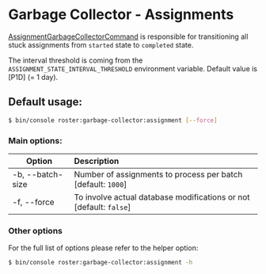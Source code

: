 # Garbage Collector - Assignments

[AssignmentGarbageCollectorCommand](../../src/Command/GarbageCollector/AssignmentGarbageCollectorCommand.php) is responsible for transitioning all stuck assignments from `started` state to `completed` state.

The interval threshold is coming from the `ASSIGNMENT_STATE_INTERVAL_THRESHOLD` environment variable. Default value is [P1D] (= 1 day).

## Default usage:
```bash
$ bin/console roster:garbage-collector:assignment [--force]
```
### Main options:

| Option | Description |
| ------------- |:-------------|
| -b, --batch-size | Number of assignments to process per batch [default: `1000`] |
| -f, --force      |  To involve actual database modifications or not [default: `false`] |

### Other options
For the full list of options please refer to the helper option:
```bash
$ bin/console roster:garbage-collector:assignment -h
```